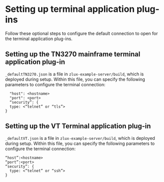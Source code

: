 # Setting up terminal application plug-ins

Follow these optional steps to configure the default connection to open for the terminal application plug-ins.

## Setting up the TN3270 mainframe terminal application plug-in

`_defaultTN3270.json` is a file in `zlux-example-server/build`, which is deployed during setup. Within this file, you can specify the following parameters to configure the terminal connection:
    
      "host": <hostname>
      "port": <port>
      “security”: {
      type: <”telnet” or “tls”>
    }
    
## Setting up the VT Terminal application plug-in

`_defaultVT.json` is a file in `zlux-example-server/build`, which is deployed during setup. Within this file, you can specify the following parameters to configure the terminal connection:
 
    “host”:<hostname>
    “port”:<port>
    “security”: {
      type: <”telnet” or “ssh”>
    }